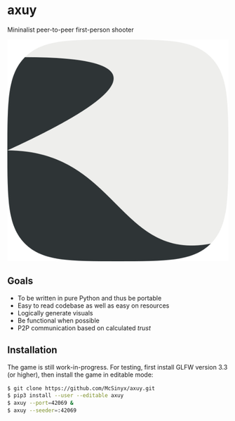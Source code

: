 # axuy

Mininalist peer-to-peer first-person shooter

![icon](https://raw.githubusercontent.com/McSinyx/axuy/master/axuy/icon.png)

## Goals

* To be written in pure Python and thus be portable
* Easy to read codebase as well as easy on resources
* Logically generate visuals
* Be functional when possible
* P2P communication based on calculated *trust*

## Installation

The game is still work-in-progress. For testing, first install GLFW version 3.3
(or higher), then install the game in editable mode:

```sh
$ git clone https://github.com/McSinyx/axuy.git
$ pip3 install --user --editable axuy
$ axuy --port=42069 &
$ axuy --seeder=:42069
```
